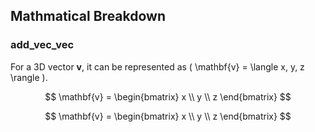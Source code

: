 ## Mathmatical Breakdown
### add_vec_vec

For a 3D vector **v**, it can be represented as \( \mathbf{v} = \langle x, y, z \rangle \).

$$
\mathbf{v} = \begin{bmatrix} x \\ y \\ z \end{bmatrix}
$$

$$
\mathbf{v} = \begin{bmatrix} x \\ y \\ z \end{bmatrix}
$$
